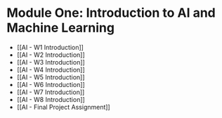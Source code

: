 # Module One: Introduction to AI and Machine Learning

- [[AI - W1 Introduction]]
- [[AI - W2 Introduction]]
- [[AI - W3 Introduction]]
- [[AI - W4 Introduction]]
- [[AI - W5 Introduction]]
- [[AI - W6 Introduction]]
- [[AI - W7 Introduction]]
- [[AI - W8 Introduction]]
- [[AI - Final Project Assignment]]